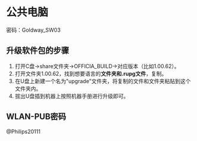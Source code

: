 # 公共电脑

密码：Goldway_SW03

## 升级软件包的步骤

1. 打开C盘->share文件夹->OFFICIA_BUILD->对应版本（比如1.00.62）。
2. 打开文件夹1.00.62，找到想要语言的**文件夹和.rupg文件**，复制。
3. 在U盘上新建一个名为"upgrade"文件夹，将复制的文件和文件夹粘贴到这个文件夹内。
4. 拔出U盘插到机器上按照机器手册进行升级即可。

## WLAN-PUB密码

@Philips20111
